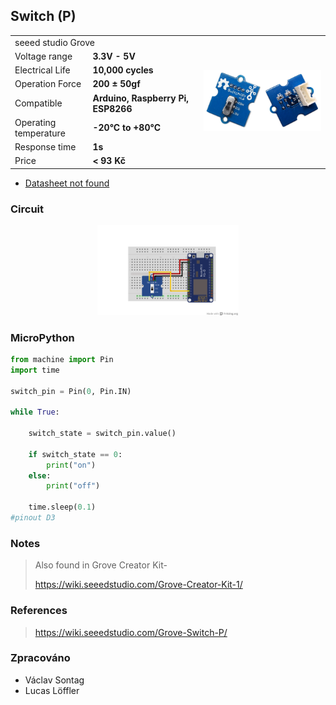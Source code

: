 ## Switch (P)

<table border="0" width="100%"><tr><td colspan=2 width="60%">seeed studio Grove </td>
<td rowspan=9 width="40%" align="right"><img src="../../.img/switch(P)img.jpg" width="200px" /></td></tr>
<tr><td>Voltage range</td><td><b>3.3V - 5V</b></td></tr>
<tr><td>Electrical Life</td><td><b>10,000 cycles</b></td></tr>
<tr><td>Operation Force</td><td><b>200 ± 50gf</b></td></tr>
<tr><td>Compatible</td><td><b>Arduino, Raspberry Pi, ESP8266</b></td></tr>
<tr><td>Operating temperature</td><td><b>-20°C to +80°C</b></td></tr>
<tr><td>Response time</td><td><b>1s</b></td></tr>
<tr><td>Price</td><td><b> < 93 Kč</b></td></tr></table>

* [Datasheet not found]()

### Circuit
<p align="center"><img src="../../.img/Switch(P).png" width="45%" /></p>

### MicroPython

```python
from machine import Pin
import time

switch_pin = Pin(0, Pin.IN)

while True:

    switch_state = switch_pin.value()

    if switch_state == 0:
        print("on")
    else:
        print("off")

    time.sleep(0.1)
#pinout D3
```

### Notes
> Also found in Grove Creator Kit-
>
>https://wiki.seeedstudio.com/Grove-Creator-Kit-1/

### References
> https://wiki.seeedstudio.com/Grove-Switch-P/

### Zpracováno
- Václav Sontag
- Lucas Löffler